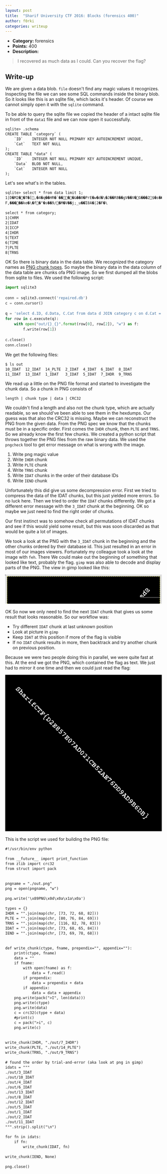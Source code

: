 ```yaml
---
layout: post
title:  "Sharif University CTF 2016: Blocks (forensics 400)"
author: f0rki
categories: writeup
---
```


* **Category:** forensics
* **Points:** 400
* **Description:**

> I recovered as much data as I could. Can you recover the flag?


## Write-up


We are given a data blob. `file` doesn't find any magic values it recognizes.
Inspecting the file we can see some SQL commands inside the binary blob. So it
looks like this is an sqlite file, which lacks it's header. Of course we cannot
simply open it with the `sqlite` command.

To be able to query the sqlite file we copied the header of a intact sqlite
file in front of the `data1` file and we can now open it successfully.

```
sqlite> .schema
CREATE TABLE `category` (
	`ID`	INTEGER NOT NULL PRIMARY KEY AUTOINCREMENT UNIQUE,
	`Cat`	TEXT NOT NULL
);
CREATE TABLE "data" (
	`ID`	INTEGER NOT NULL PRIMARY KEY AUTOINCREMENT UNIQUE,
	`Data`	BLOB NOT NULL,
	`Cat`	INTEGER NOT NULL
);
```

Let's see what's in the tables.

```
sqlite> select * from data limit 1;
1|D�M2��T�[,�4�q��HR�`����&��0�PrE�w�d�\�J��R8��gV��V�G���2$�s���@��������3�ae�g�+ª~�{_�;C���u���YD�&DrH҇H�� F,�����ke�\�f�"�s��9/�M�V��j;_u��Ί8A�|2�F�\

select * from category;
1|CHRM
2|IDAT
3|ICCP
4|IHDR
5|TEXT
6|TIME
7|PLTE
8|TRNS
```

OK So there is binary data in the data table. We recognized the category names
as [PNG chunk types](https://www.w3.org/TR/PNG/#4Concepts.FormatTypes). So
maybe the binary data in the data column of the data table are chunks ofa PNG
image. So we first dumped all the blobs from sqlite to files. We used the
following script:

```python
import sqlite3

conn = sqlite3.connect('repaired.db')
c = conn.cursor()

q = 'select d.ID, d.Data, C.Cat from data d JOIN category c on d.Cat = c.ID;'
for row in c.execute(q):
    with open("out/{}_{}".format(row[0], row[2]), "w") as f:
        f.write(row[1])

c.close()
conn.close()
```

We get the following files:

```
$ ls out
10_IDAT  12_IDAT  14_PLTE  2_IDAT  4_IDAT  6_IDAT  8_IDAT
11_IDAT  13_IDAT  1_IDAT   3_IDAT  5_IDAT  7_IHDR  9_TRNS
```

We read up a little on the PNG file format and started to investigate the chunk
data. So a chunk in PNG consists of

```
length | chunk type | data | CRC32
```

We couldn't find a length and also not the chunk type, which are actually
readable, so we should've been able to see them in the hexdumps. Our guess was
that also the CRC32 is missing. Maybe we can reconstruct the PNG from the given
data. From the PNG spec we know that the chunks must be in a specific order.
First comes the `IHDR` chunk, then `PLTE` and `TRNS`. So we already know the
first few chunks. We created a python script that throws together the PNG files
from the raw binary data. We used the `pngcheck` tool to get error message on
what is wrong with the image.

 1. Write png magic value
 2. Write `IHDR` chunk
 3. Write `PLTE` chunk
 4. Write `TRNS` chunk
 5. Write `IDAT` chunks in the order of their database IDs
 6. Write `IEND` chunk


Unfortunately this did give us some decompression error. First we tried to
compress the data of the IDAT chunks, but this just yielded more errors. So no
luck here. Then we tried to order the `IDAT` chunks differently. We got a
different error message with the `3_IDAT` chunk at the beginning. OK so maybe
we just need to find the right order of chunks.

Our first instinct was to somehow check all permutations of IDAT chunks and see
if this would yield some result, but this was soon discarded as that would be
quite a lot of images.

We took a look at the PNG with the `3_IDAT` chunk in the beginning and the
other chunks ordered by their database id. This just resulted in an error in
most of our images viewers. Fortunately my colleague took a look at the image
with `feh`. There We could make out the beginning of something that looked like
text, probably the flag. `gimp` was also able to decode and display parts of
the PNG. The view in gimp looked like this:

![first png attempt](images/posts/2016-02-07-sharifctf2016-blocks_1.png "")

OK So now we only need to find the next `IDAT` chunk that gives us some result
that looks reasonable. So our workflow was:

 - Try different `IDAT` chunk at last unknown position
 - Look at picture in `gimp`
 - Keep `IDAT` at this position if more of the flag is visible
 - If no `IDAT` chunk results in more, then backtrack and try another chunk on
   previous position.

Because we were two people doing this in parallel, we were quite fast at this.
At the end we got the PNG, which contained the flag as text. We just had to
mirror it one time and then we could just read the flag:

![first png attempt](images/posts/2016-02-07-sharifctf2016-blocks_2.png "")


This is the script we used for building the PNG file:

```
#!/usr/bin/env python

from __future__ import print_function
from zlib import crc32
from struct import pack


pngname = "./out.png"
png = open(pngname, "w")

png.write('\x89PNG\x0d\x0a\x1a\x0a')

types = {}
IHDR = "".join(map(chr, [73, 72, 68, 82]))
PLTE = "".join(map(chr, [80, 76, 84, 69]))
TRNS = "".join(map(chr, [116, 82, 78, 83]))
IDAT = "".join(map(chr, [73, 68, 65, 84]))
IEND = "".join(map(chr, [73, 69, 78, 68]))


def write_chunk(ctype, fname, prependix="", appendix=""):
    print(ctype, fname)
    data = ""
    if fname:
        with open(fname) as f:
            data = f.read()
        if prependix:
            data = prependix + data
        if appendix:
            data = data + appendix
    png.write(pack(">I", len(data)))
    png.write(ctype)
    png.write(data)
    c = crc32(ctype + data)
    #print(c)
    c = pack(">i", c)
    png.write(c)


write_chunk(IHDR, "./out/7_IHDR")
write_chunk(PLTE, "./out/14_PLTE")
write_chunk(TRNS, "./out/9_TRNS")

# found the order by trial-and-error (aka look at png in gimp)
idats = """
./out/3_IDAT
./out/10_IDAT
./out/4_IDAT
./out/6_IDAT
./out/13_IDAT
./out/8_IDAT
./out/12_IDAT
./out/5_IDAT
./out/1_IDAT
./out/2_IDAT
./out/11_IDAT
""".strip().split("\n")

for fn in idats:
    if fn:
        write_chunk(IDAT, fn)

write_chunk(IEND, None)

png.close()
```
